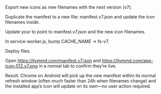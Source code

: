 Export new icons as new filenames with the next version (v7).

Duplicate the manifest to a new file: manifest.v7.json and update the icon filenames inside.

Update your <head> to point to manifest.v7.json and the new icon filenames.

In service-worker.js, bump CACHE_NAME → fs-v7.

Deploy files.

Open https://ilymmd.com/manifest.v7.json and https://ilymmd.com/app-icon-512.v7.png in a normal tab to confirm they’re live.

Result: Chrome on Android will pick up the new manifest within its normal refresh window (often much faster than 24h when filenames change) and the installed app’s icon will update on its own—no user action required.

